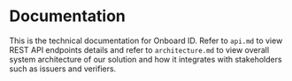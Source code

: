 # Documentation

This is the technical documentation for Onboard ID. Refer to `api.md` to view REST API endpoints details and refer to `architecture.md` to view overall system architecture of our solution and how it integrates with stakeholders such as issuers and verifiers. 
